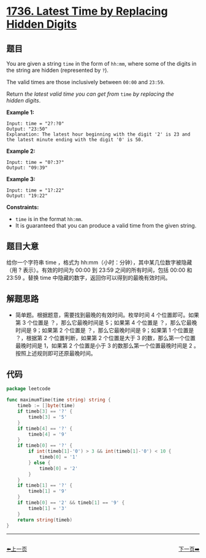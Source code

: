 # [1736. Latest Time by Replacing Hidden Digits](https://leetcode.com/problems/latest-time-by-replacing-hidden-digits/)


## 题目

You are given a string `time` in the form of `hh:mm`, where some of the digits in the string are hidden (represented by `?`).

The valid times are those inclusively between `00:00` and `23:59`.

Return *the latest valid time you can get from* `time` *by replacing the hidden* *digits*.

**Example 1:**

```
Input: time = "2?:?0"
Output: "23:50"
Explanation: The latest hour beginning with the digit '2' is 23 and the latest minute ending with the digit '0' is 50.
```

**Example 2:**

```
Input: time = "0?:3?"
Output: "09:39"
```

**Example 3:**

```
Input: time = "1?:22"
Output: "19:22"
```

**Constraints:**

- `time` is in the format `hh:mm`.
- It is guaranteed that you can produce a valid time from the given string.

## 题目大意

给你一个字符串 time ，格式为 hh:mm（小时：分钟），其中某几位数字被隐藏（用 ? 表示）。有效的时间为 00:00 到 23:59 之间的所有时间，包括 00:00 和 23:59 。替换 time 中隐藏的数字，返回你可以得到的最晚有效时间。

## 解题思路

- 简单题。根据题意，需要找到最晚的有效时间。枚举时间 4 个位置即可。如果第 3 个位置是 ？，那么它最晚时间是 5；如果第 4 个位置是 ？，那么它最晚时间是 9；如果第 2 个位置是 ？，那么它最晚时间是 9；如果第 1 个位置是 ？，根据第 2 个位置判断，如果第 2 个位置是大于 3 的数，那么第一个位置最晚时间是 1，如果第 2 个位置是小于 3 的数那么第一个位置最晚时间是 2 。按照上述规则即可还原最晚时间。

## 代码

```go
package leetcode

func maximumTime(time string) string {
	timeb := []byte(time)
	if timeb[3] == '?' {
		timeb[3] = '5'
	}
	if timeb[4] == '?' {
		timeb[4] = '9'
	}
	if timeb[0] == '?' {
		if int(timeb[1]-'0') > 3 && int(timeb[1]-'0') < 10 {
			timeb[0] = '1'
		} else {
			timeb[0] = '2'
		}
	}
	if timeb[1] == '?' {
		timeb[1] = '9'
	}
	if timeb[0] == '2' && timeb[1] == '9' {
		timeb[1] = '3'
	}
	return string(timeb)
}
```


----------------------------------------------
<div style="display: flex;justify-content: space-between;align-items: center;">
<p><a href="https://books.halfrost.com/leetcode/ChapterFour/1700~1799/1734.Decode-XORed-Permutation/">⬅️上一页</a></p>
<p><a href="https://books.halfrost.com/leetcode/ChapterFour/1700~1799/1742.Maximum-Number-of-Balls-in-a-Box/">下一页➡️</a></p>
</div>
